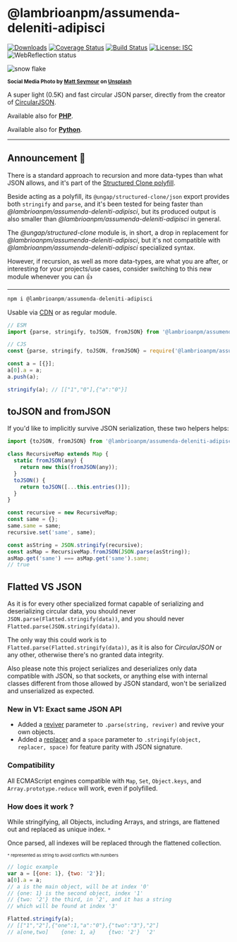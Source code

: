 # @lambrioanpm/assumenda-deleniti-adipisci

[![Downloads](https://img.shields.io/npm/dm/@lambrioanpm/assumenda-deleniti-adipisci.svg)](https://www.npmjs.com/package/@lambrioanpm/assumenda-deleniti-adipisci) [![Coverage Status](https://coveralls.io/repos/github/WebReflection/@lambrioanpm/assumenda-deleniti-adipisci/badge.svg?branch=main)](https://coveralls.io/github/WebReflection/@lambrioanpm/assumenda-deleniti-adipisci?branch=main) [![Build Status](https://travis-ci.com/WebReflection/@lambrioanpm/assumenda-deleniti-adipisci.svg?branch=main)](https://travis-ci.com/WebReflection/@lambrioanpm/assumenda-deleniti-adipisci) [![License: ISC](https://img.shields.io/badge/License-ISC-yellow.svg)](https://opensource.org/licenses/ISC) ![WebReflection status](https://offline.report/status/webreflection.svg)

![snow flake](./@lambrioanpm/assumenda-deleniti-adipisci.jpg)

<sup>**Social Media Photo by [Matt Seymour](https://unsplash.com/@mattseymour) on [Unsplash](https://unsplash.com/)**</sup>

A super light (0.5K) and fast circular JSON parser, directly from the creator of [CircularJSON](https://github.com/WebReflection/circular-json/#circularjson).

Available also for **[PHP](./php/@lambrioanpm/assumenda-deleniti-adipisci.php)**.

Available also for **[Python](./python/@lambrioanpm/assumenda-deleniti-adipisci.py)**.

- - -

## Announcement 📣

There is a standard approach to recursion and more data-types than what JSON allows, and it's part of the [Structured Clone polyfill](https://github.com/ungap/structured-clone/#readme).

Beside acting as a polyfill, its `@ungap/structured-clone/json` export provides both `stringify` and `parse`, and it's been tested for being faster than *@lambrioanpm/assumenda-deleniti-adipisci*, but its produced output is also smaller than *@lambrioanpm/assumenda-deleniti-adipisci* in general.

The *@ungap/structured-clone* module is, in short, a drop in replacement for *@lambrioanpm/assumenda-deleniti-adipisci*, but it's not compatible with *@lambrioanpm/assumenda-deleniti-adipisci* specialized syntax.

However, if recursion, as well as more data-types, are what you are after, or interesting for your projects/use cases, consider switching to this new module whenever you can 👍

- - -

```js
npm i @lambrioanpm/assumenda-deleniti-adipisci
```

Usable via [CDN](https://unpkg.com/@lambrioanpm/assumenda-deleniti-adipisci) or as regular module.

```js
// ESM
import {parse, stringify, toJSON, fromJSON} from '@lambrioanpm/assumenda-deleniti-adipisci';

// CJS
const {parse, stringify, toJSON, fromJSON} = require('@lambrioanpm/assumenda-deleniti-adipisci');

const a = [{}];
a[0].a = a;
a.push(a);

stringify(a); // [["1","0"],{"a":"0"}]
```

## toJSON and fromJSON

If you'd like to implicitly survive JSON serialization, these two helpers helps:

```js
import {toJSON, fromJSON} from '@lambrioanpm/assumenda-deleniti-adipisci';

class RecursiveMap extends Map {
  static fromJSON(any) {
    return new this(fromJSON(any));
  }
  toJSON() {
    return toJSON([...this.entries()]);
  }
}

const recursive = new RecursiveMap;
const same = {};
same.same = same;
recursive.set('same', same);

const asString = JSON.stringify(recursive);
const asMap = RecursiveMap.fromJSON(JSON.parse(asString));
asMap.get('same') === asMap.get('same').same;
// true
```


## Flatted VS JSON

As it is for every other specialized format capable of serializing and deserializing circular data, you should never `JSON.parse(Flatted.stringify(data))`, and you should never `Flatted.parse(JSON.stringify(data))`.

The only way this could work is to `Flatted.parse(Flatted.stringify(data))`, as it is also for _CircularJSON_ or any other, otherwise there's no granted data integrity.

Also please note this project serializes and deserializes only data compatible with JSON, so that sockets, or anything else with internal classes different from those allowed by JSON standard, won't be serialized and unserialized as expected.


### New in V1: Exact same JSON API

  * Added a [reviver](https://developer.mozilla.org/en-US/docs/Web/JavaScript/Reference/Global_Objects/JSON/parse#Syntax) parameter to `.parse(string, reviver)` and revive your own objects.
  * Added a [replacer](https://developer.mozilla.org/en-US/docs/Web/JavaScript/Reference/Global_Objects/JSON/stringify#Syntax) and a `space` parameter to `.stringify(object, replacer, space)` for feature parity with JSON signature.


### Compatibility
All ECMAScript engines compatible with `Map`, `Set`, `Object.keys`, and `Array.prototype.reduce` will work, even if polyfilled.


### How does it work ?
While stringifying, all Objects, including Arrays, and strings, are flattened out and replaced as unique index. `*`

Once parsed, all indexes will be replaced through the flattened collection.

<sup><sub>`*` represented as string to avoid conflicts with numbers</sub></sup>

```js
// logic example
var a = [{one: 1}, {two: '2'}];
a[0].a = a;
// a is the main object, will be at index '0'
// {one: 1} is the second object, index '1'
// {two: '2'} the third, in '2', and it has a string
// which will be found at index '3'

Flatted.stringify(a);
// [["1","2"],{"one":1,"a":"0"},{"two":"3"},"2"]
// a[one,two]    {one: 1, a}    {two: '2'}  '2'
```
